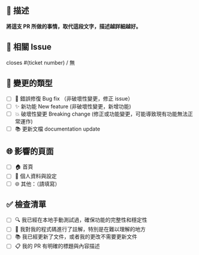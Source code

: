 ## 📝 描述

**將這支 PR 所做的事情，取代這段文字，描述越詳細越好。**

## 🔗 相關 Issue  

closes #(ticket number) / 無

## 🔄 變更的類型

- [ ] 🐛 錯誤修復 Bug fix （非破壞性變更，修正 issue）
- [ ] ✨ 新功能 New feature (非破壞性變更，新增功能)
- [ ] 💥 破壞性變更 Breaking change (修正或功能變更，可能導致現有功能無法正常運作)
- [ ] 📚 更新文檔 documentation update

## 🌐 影響的頁面

- [ ] 🏠 首頁
- [ ] 👤 個人資料與設定
- [ ] 🌐 其他：（請填寫）

## ✅ 檢查清單

- [ ] 🔍 我已經在本地手動測試過，確保功能的完整性和穩定性
- [ ] 📝 我對我的程式碼進行了註解，特別是在難以理解的地方
- [ ] 📚 我已經更新了文件，或者我的更改不需要更新文件
- [ ] 📋 我的 PR 有明確的標題與內容描述
